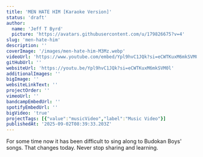 ```yaml
---
title: 'MEN HATE HIM [Karaoke Version]'
status: 'draft'
author:
  name: 'Jeff T Byrd'
  picture: 'https://avatars.githubusercontent.com/u/179826675?v=4'
slug: 'men-hate-him'
description: ''
coverImage: '/images/men-hate-him-M3Mz.webp'
videoUrl: 'https://www.youtube.com/embed/Ypl9hvC1JQk?si=eCWTKuxM6mkSVM0l'
gitHubUrl: ''
websiteUrl: 'https://youtu.be/Ypl9hvC1JQk?si=eCWTKuxM6mkSVM0l'
additionalImages: ''
bigImage: ''
websiteLinkText: ''
projectOrder: ''
vimeoUrl: ''
bandcampEmbedUrl: ''
spotifyEmbedUrl: ''
bigVideo: 'true'
projectTags: [{"value":"musicVideo","label":"Music Video"}]
publishedAt: '2025-09-02T08:39:33.203Z'
---
```


For some time now it has been difficult to sing along to Budokan Boys' songs. That changes today. Never stop sharing and learning.